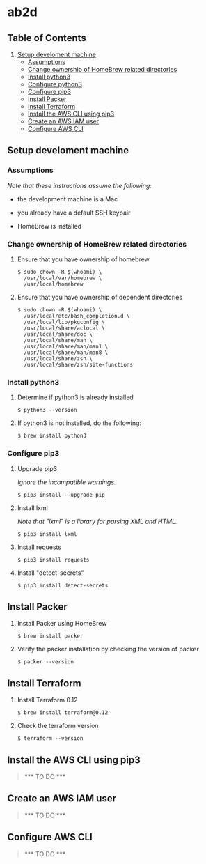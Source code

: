 # ab2d

## Table of Contents

1. [Setup develoment machine](#setup-develoment-machine)
   * [Assumptions](#assumptions)
   * [Change ownership of HomeBrew related directories](#change-ownership-of-homebrew-related-directories)
   * [Install python3](#install-python3)
   * [Configure python3](#configure-python3)
   * [Configure pip3](#configure-pip3)
   * [Install Packer](#install-packer)
   * [Install Terraform](#install-terraform)
   * [Install the AWS CLI using pip3](#install-the-aws-cli-using-pip3)
   * [Create an AWS IAM user](#create-an-aws-iam-user)
   * [Configure AWS CLI](#configure-aws-cli)

## Setup develoment machine

### Assumptions

*Note that these instructions assume the following:*

- the development machine is a Mac

- you already have a default SSH keypair

- HomeBrew is installed

### Change ownership of HomeBrew related directories

1. Ensure that you have ownership of homebrew

   ```ShellSession
   $ sudo chown -R $(whoami) \
     /usr/local/var/homebrew \
     /usr/local/homebrew
   ```

1. Ensure that you have ownership of dependent directories

   ```ShellSession
   $ sudo chown -R $(whoami) \
     /usr/local/etc/bash_completion.d \
     /usr/local/lib/pkgconfig \
     /usr/local/share/aclocal \
     /usr/local/share/doc \
     /usr/local/share/man \
     /usr/local/share/man/man1 \
     /usr/local/share/man/man8 \
     /usr/local/share/zsh \
     /usr/local/share/zsh/site-functions
   ```

### Install python3

1. Determine if python3 is already installed

   ```ShellSession
   $ python3 --version
   ```
   
1. If python3 is not installed, do the following:

   ```ShellSession
   $ brew install python3
   ```

### Configure pip3

1. Upgrade pip3

   *Ignore the incompatible warnings.*
   
   ```ShellSession
   $ pip3 install --upgrade pip
   ```

2. Install lxml

   *Note that "lxml" is a library for parsing XML and HTML.*
   
   ```ShellSession
   $ pip3 install lxml
   ```

3. Install requests

   ```ShellSession
   $ pip3 install requests
   ```

4. Install "detect-secrets"

   ```ShellSession
   $ pip3 install detect-secrets
   ```

## Install Packer

1. Install Packer using HomeBrew

   ```ShellSession
   $ brew install packer
   ```

2. Verify the packer installation by checking the version of packer

   ```ShellSession
   $ packer --version
   ```

## Install Terraform

1. Install Terraform 0.12

   ```ShellSession
   $ brew install terraform@0.12
   ```
   
2. Check the terraform version

   ```ShellSession
   $ terraform --version
   ```

## Install the AWS CLI using pip3

> *** TO DO ***

## Create an AWS IAM user

> *** TO DO ***

## Configure AWS CLI

> *** TO DO ***
